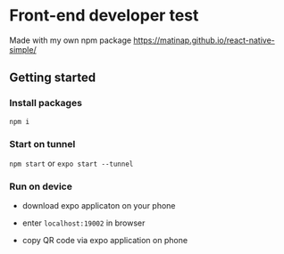 # Front-end developer test

Made with my own npm package https://matinap.github.io/react-native-simple/

## Getting started


### Install packages
`npm i`

### Start on tunnel
`npm start` or `expo start --tunnel`

### Run on device
- download expo applicaton on your phone

- enter `localhost:19002` in browser

- copy QR code via expo application on phone
